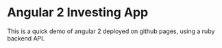 # Angular 2 Investing App

This is a quick demo of angular 2 deployed on github pages, using a ruby backend API.